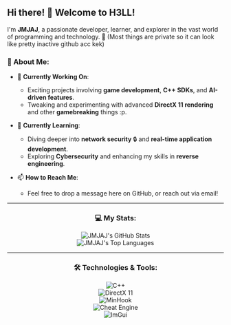 ## Hi there! 👋 Welcome to H3LL!

I'm **JMJAJ**, a passionate developer, learner, and explorer in the vast world of programming and technology. 🚀
(Most things are private so it can look like pretty inactive github acc kek)

### 🌟 About Me:
- 🔭 **Currently Working On**:  
  - Exciting projects involving **game development**, **C++ SDKs**, and **AI-driven features**.  
  - Tweaking and experimenting with advanced **DirectX 11 rendering** and other **gamebreaking** things :p.  

- 🌱 **Currently Learning**:  
  - Diving deeper into **network security** 🔒 and **real-time application development**.  
  - Exploring **Cybersecurity** and enhancing my skills in **reverse engineering**.

- 📫 **How to Reach Me**:  
  - Feel free to drop a message here on GitHub, or reach out via email!

---
<div align="center">
  
### 💻 My Stats:
![JMJAJ's GitHub Stats](https://github-readme-stats.vercel.app/api?username=JMJAJ&show_icons=true&theme=vue-dark&hide_border=true&count_private=true)  
![JMJAJ's Top Languages](https://github-readme-stats.vercel.app/api/top-langs/?username=JMJAJ&theme=vue-dark&show_icons=true&hide_border=true&layout=compact)  

---

### 🛠️ Technologies & Tools:
![C++](https://img.shields.io/badge/C%2B%2B-%2300599C.svg?style=flat-square&logo=c%2B%2B&logoColor=white)  
![DirectX 11](https://img.shields.io/badge/DirectX%2011-%230078D4.svg?style=flat-square&logo=microsoft&logoColor=white)  
![MinHook](https://img.shields.io/badge/MinHook-%2300C4A7.svg?style=flat-square&logo=code&logoColor=white)  
![Cheat Engine](https://img.shields.io/badge/Cheat%20Engine-%23FF6600.svg?style=flat-square&logo=gamepad&logoColor=white)  
![ImGui](https://img.shields.io/badge/ImGui-%2300599C.svg?style=flat-square&logo=c&logoColor=white)  
</div>
